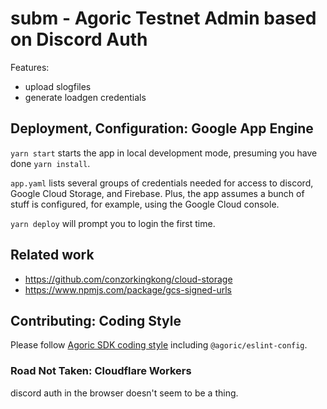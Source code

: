 # subm - Agoric Testnet Admin based on Discord Auth

Features:
  - upload slogfiles
  - generate loadgen credentials

## Deployment, Configuration: Google App Engine

`yarn start` starts the app in local development mode,
presuming you have done `yarn install`.

`app.yaml` lists several groups of credentials needed for
access to discord, Google Cloud Storage, and Firebase.
Plus, the app assumes a bunch of stuff is configured,
for example, using the Google Cloud console.

`yarn deploy` will prompt you to login the first time.

## Related work

  - https://github.com/conzorkingkong/cloud-storage
  - https://www.npmjs.com/package/gcs-signed-urls

## Contributing: Coding Style

Please follow [Agoric SDK coding style](https://github.com/Agoric/agoric-sdk/wiki/Coding-Style)
including `@agoric/eslint-config`.

### Road Not Taken: Cloudflare Workers

discord auth in the browser doesn't seem to be a thing.
